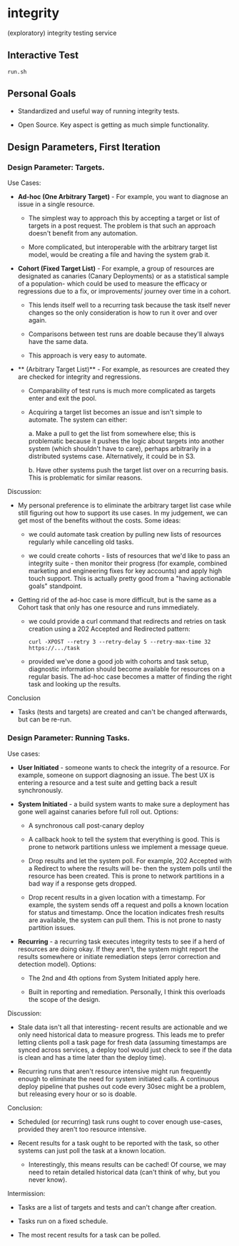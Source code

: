 # integrity
(exploratory) integrity testing service

## Interactive Test
```
run.sh
```

## Personal Goals

 * Standardized and useful way of running integrity tests.

 * Open Source. Key aspect is getting as much simple functionality.


## Design Parameters, First Iteration

### Design Parameter: Targets.

Use Cases:

 * **Ad-hoc (One Arbitrary Target)** - For example, you want to diagnose an issue in
   a single resource.

    - The simplest way to approach this by accepting a target or list of targets in
      a post request. The problem is that such an approach doesn't benefit from any
      automation.

    - More complicated, but interoperable with the arbitrary target list model, would
      be creating a file and having the system grab it.

 * **Cohort (Fixed Target List)** - For example, a group of resources are designated
   as canaries (Canary Deployments) or as a statistical sample of a population- which
   could be used to measure the efficacy or regressions due to a fix, or improvements/
   journey over time in a cohort.

    - This lends itself well to a recurring task because the task itself never changes
      so the only consideration is how to run it over and over again.

    - Comparisons between test runs are doable because they'll always have the same
      data.

    - This approach is very easy to automate.

 * ** (Arbitrary Target List)** - For example, as resources are created they are checked
   for integrity and regressions.

    - Comparability of test runs is much more complicated as targets enter and exit
      the pool.

    - Acquiring a target list becomes an issue and isn't simple to automate. The system
      can either:

      a. Make a pull to get the list from somewhere else; this is problematic because
         it pushes the logic about targets into another system (which shouldn't have to
         care), perhaps arbitrarily in a distributed systems case. Alternatively, it
         could be in S3.

      b. Have other systems push the target list over on a recurring basis. This is
         problematic for similar reasons.

Discussion:

 * My personal preference is to eliminate the arbitrary target list case while still
   figuring out how to support its use cases. In my judgement, we can get most of the
   benefits without the costs. Some ideas:

     - we could automate task creation by pulling new lists of resources regularly
       while cancelling old tasks.

     - we could create cohorts - lists of resources that we'd like to pass an integrity
       suite - then monitor their progress (for example, combined marketing and
       engineering fixes for key accounts) and apply high touch support. This is actually
       pretty good from a "having actionable goals" standpoint.

 * Getting rid of the ad-hoc case is more difficult, but is the same as a Cohort task
   that only has one resource and runs immediately.

     - we could provide a curl command that redirects and retries on task creation using
       a 202 Accepted and Redirected pattern:
        ```
        curl -XPOST --retry 3 --retry-delay 5 --retry-max-time 32 https://.../task
        ```

     - provided we've done a good job with cohorts and task setup, diagnostic information
       should become available for resources on a regular basis. The ad-hoc case becomes
       a matter of finding the right task and looking up the results.

Conclusion

 * Tasks (tests and targets) are created and can't be changed afterwards, but can be
   re-run.



### Design Parameter: Running Tasks.

Use cases:

 * **User Initiated** - someone wants to check the integrity of a resource. For example,
   someone on support diagnosing an issue. The best UX is entering a resource and a test
   suite and getting back a result synchronously.

 * **System Initiated** - a build system wants to make sure a deployment has gone well
   against canaries before full roll out. Options:

    - A synchronous call post-canary deploy

    - A callback hook to tell the system that everything is good. This is prone to
      network partitions unless we implement a message queue.

    - Drop results and let the system poll. For example, 202 Accepted with a Redirect to
      where the results will be- then the system polls until the resource has been
      created. This is prone to network partitions in a bad way if a response gets dropped.

    - Drop recent results in a given location with a timestamp. For example, the system
      sends off a request and polls a known location for status and timestamp. Once the
      location indicates fresh results are available, the system can pull them. This is
      not prone to nasty partition issues.

 * **Recurring** - a recurring task executes integrity tests to see if a herd of resources
   are doing okay. If they aren't, the system might report the results somewhere or
   initiate remediation steps (error correction and detection model). Options:

    - The 2nd and 4th options from System Initiated apply here.

    - Built in reporting and remediation. Personally, I think this overloads the scope
      of the design.

Discussion:

 * Stale data isn't all that interesting- recent results are actionable and we only need
   historical data to measure progress. This leads me to prefer letting clients poll a
   task page for fresh data (assuming timestamps are synced across services, a deploy
   tool would just check to see if the data is clean and has a time later than the deploy
   time).

 * Recurring runs that aren't resource intensive might run frequently enough to eliminate
   the need for system initiated calls. A continuous deploy pipeline that pushes out code
   every 30sec might be a problem, but releasing every hour or so is doable.

Conclusion:

 * Scheduled (or recurring) task runs ought to cover enough use-cases, provided they
   aren't too resource intensive.

 * Recent results for a task ought to be reported with the task, so other systems can
   just poll the task at a known location.

    - Interestingly, this means results can be cached! Of course, we may need to retain
      detailed historical data (can't think of why, but you never know).

Intermission:

 * Tasks are a list of targets and tests and can't change after creation.

 * Tasks run on a fixed schedule.

 * The most recent results for a task can be polled.